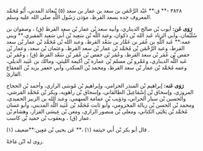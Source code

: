 ٣٨٢٨ -** ق:** عَبْد الرَّحْمَن بن سعد بن عمار بن سعد (٥) بْنعائذ المدني، أَبُو مُحَمَّد المعروف جده بسعد القرظ، مؤذن رَسُول اللَّهِ صلى الله عليه وسلم.

**رَوَى عَن:** أيوب بْن صالح الديناري، وأبيه سعد بْن عمار بْن سعد القرظ (ق) ، وصفوان بن سُلَيْمان، وأبي الزناد عَبد الله بْن ذكوان، وعبد اللَّه بْن سَعِيد بْن أَبي سَعِيد المقبري،** وبني عمه:** عَبد اللَّهِ بن عُمَر بن عَمَّار بن سَعْد القرظ، وعبد الله بْن مُحَمَّد بْن عمار بْن سعد القرظ، وعبد الرَّحْمَن بْن مُحَمَّد بْن عمار بْن سعد القرظ، وعثمان بْن سعد، وعمار بْن حفص بْن عُمَر بْن سعد القرظ، وعُمَر بْن حفص بْن عُمَر بْن سَعْد القرظ (ق) ، وعُمَر بْن عَبد اللَّه الديناري، وعَمْرو بْن مسلم بْن عمارة بْن أكيمة الليثي، ومالك بن عُبَيد الديلي، وعمه مُحَمَّد بْن عمار بْن سعد القرظ، ومحمد بْن المنكدر، وأبي جعفر يزيد بْن القعقاع القارئ.

**رَوَى عَنه:** إبراهيم بْن المنذر الحزامي، وإبراهيم بْن مُوسَى الرازي، وأحمد بْن الحجاج المروزي، وإسحاق بْن إِسْمَاعِيلَ الطالقاني، وإسحاق بْن راهويه، وبكر بْن مُحَمَّد القرشي، والحسين بْن سيار الحراني، وذؤيب بْن عمامة السهمي، وعبد الله بن الزبير الحميدي، ومحمد بْن الحسن بْن زبالة المخزومي، وأبو ثابت مُحَمَّد بْن عُبَيد اللَّه المديني، وأبو غسان مُحَمَّد بْن يَحْيَى الكناني، ومعلى بْن منصور الرازي، ومعن بْن عِيسَى القزاز، وهشام بْن عمار (ق) ، ويعقوب بْن حميد بْن كاسب.

قال أبو بكر بْن أَبي خيثمة (١) ،** عَن يحيى بْن مَعِين:**ضعيف (١) .

روى له ابْن مَاجَهْ.